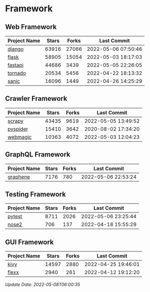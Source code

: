 # Framework

## Web Framework
| Project Name | Stars | Forks | Last Commit |
| ------------ | ----- | ----- | ----------- |
| [django](https://github.com/django/django) | 63916 | 27066 | 2022-05-06 07:50:46 |
| [flask](https://github.com/pallets/flask) | 58905 | 15054 | 2022-05-03 18:17:03 |
| [fastapi](https://github.com/tiangolo/fastapi) | 44686 | 3439 | 2022-05-05 22:26:05 |
| [tornado](https://github.com/tornadoweb/tornado) | 20534 | 5456 | 2022-04-22 18:13:32 |
| [sanic](https://github.com/sanic-org/sanic) | 16096 | 1449 | 2022-04-26 14:25:29 |

## Crawler Framework
| Project Name | Stars | Forks | Last Commit |
| ------------ | ----- | ----- | ----------- |
| [scrapy](https://github.com/scrapy/scrapy) | 43435 | 9619 | 2022-05-05 13:49:52 |
| [pyspider](https://github.com/binux/pyspider) | 15410 | 3642 | 2020-08-02 17:34:20 |
| [webmagic](https://github.com/code4craft/webmagic) | 10363 | 4072 | 2022-05-03 12:04:23 |

## GraphQL Framework
| Project Name | Stars | Forks | Last Commit |
| ------------ | ----- | ----- | ----------- |
| [graphene](https://github.com/graphql-python/graphene) | 7176 | 780 | 2022-05-06 22:53:24 |

## Testing Framework
| Project Name | Stars | Forks | Last Commit |
| ------------ | ----- | ----- | ----------- |
| [pytest](https://github.com/pytest-dev/pytest) | 8711 | 2026 | 2022-05-06 23:25:44 |
| [nose2](https://github.com/nose-devs/nose2) | 706 | 137 | 2022-04-18 15:55:29 |

## GUI Framework
| Project Name | Stars | Forks | Last Commit |
| ------------ | ----- | ----- | ----------- |
| [kivy](https://github.com/kivy/kivy) | 14597 | 2880 | 2022-04-25 19:46:01 |
| [flexx](https://github.com/flexxui/flexx) | 2940 | 261 | 2022-04-12 19:12:20 |

*Update Date: 2022-05-08T06:00:35*